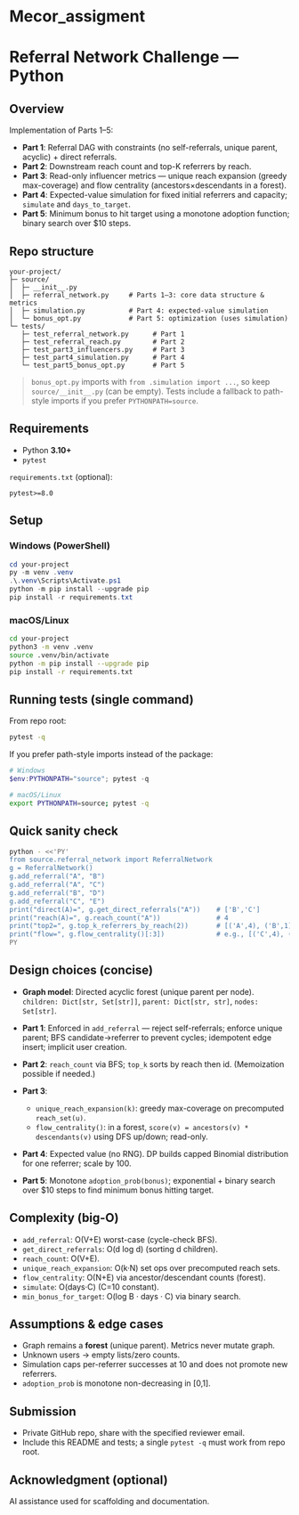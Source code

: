 # Mecor_assigment

# Referral Network Challenge — Python

## Overview

Implementation of Parts 1–5:

* **Part 1**: Referral DAG with constraints (no self-referrals, unique parent, acyclic) + direct referrals.
* **Part 2**: Downstream reach count and top-K referrers by reach.
* **Part 3**: Read-only influencer metrics — unique reach expansion (greedy max-coverage) and flow centrality (ancestors×descendants in a forest).
* **Part 4**: Expected-value simulation for fixed initial referrers and capacity; `simulate` and `days_to_target`.
* **Part 5**: Minimum bonus to hit target using a monotone adoption function; binary search over \$10 steps.

## Repo structure

```
your-project/
├─ source/
│  ├─ __init__.py
│  ├─ referral_network.py     # Parts 1–3: core data structure & metrics
│  ├─ simulation.py           # Part 4: expected-value simulation
│  └─ bonus_opt.py            # Part 5: optimization (uses simulation)
└─ tests/
   ├─ test_referral_network.py      # Part 1
   ├─ test_referral_reach.py        # Part 2
   ├─ test_part3_influencers.py     # Part 3
   ├─ test_part4_simulation.py      # Part 4
   └─ test_part5_bonus_opt.py       # Part 5
```

> `bonus_opt.py` imports with `from .simulation import ...`, so keep `source/__init__.py` (can be empty). Tests include a fallback to path-style imports if you prefer `PYTHONPATH=source`.

## Requirements

* Python **3.10+**
* `pytest`

`requirements.txt` (optional):

```
pytest>=8.0
```

## Setup

### Windows (PowerShell)

```powershell
cd your-project
py -m venv .venv
.\.venv\Scripts\Activate.ps1
python -m pip install --upgrade pip
pip install -r requirements.txt
```

### macOS/Linux

```bash
cd your-project
python3 -m venv .venv
source .venv/bin/activate
python -m pip install --upgrade pip
pip install -r requirements.txt
```

## Running tests (single command)

From repo root:

```bash
pytest -q
```

If you prefer path-style imports instead of the package:

```powershell
# Windows
$env:PYTHONPATH="source"; pytest -q
```

```bash
# macOS/Linux
export PYTHONPATH=source; pytest -q
```

## Quick sanity check

```bash
python - <<'PY'
from source.referral_network import ReferralNetwork
g = ReferralNetwork()
g.add_referral("A", "B")
g.add_referral("A", "C")
g.add_referral("B", "D")
g.add_referral("C", "E")
print("direct(A)=", g.get_direct_referrals("A"))    # ['B','C']
print("reach(A)=", g.reach_count("A"))              # 4
print("top2=", g.top_k_referrers_by_reach(2))       # [('A',4), ('B',1)] (example)
print("flow=", g.flow_centrality()[:3])             # e.g., [('C',4), ('B',3), ...] depending on graph
PY
```

## Design choices (concise)

* **Graph model**: Directed acyclic forest (unique parent per node).
  `children: Dict[str, Set[str]]`, `parent: Dict[str, str]`, `nodes: Set[str]`.
* **Part 1**: Enforced in `add_referral` — reject self-referrals; enforce unique parent; BFS candidate→referrer to prevent cycles; idempotent edge insert; implicit user creation.
* **Part 2**: `reach_count` via BFS; `top_k` sorts by reach then id. (Memoization possible if needed.)
* **Part 3**:

  * `unique_reach_expansion(k)`: greedy max-coverage on precomputed `reach_set(u)`.
  * `flow_centrality()`: in a forest, `score(v) = ancestors(v) * descendants(v)` using DFS up/down; read-only.
* **Part 4**: Expected value (no RNG). DP builds capped Binomial distribution for one referrer; scale by 100.
* **Part 5**: Monotone `adoption_prob(bonus)`; exponential + binary search over \$10 steps to find minimum bonus hitting target.

## Complexity (big-O)

* `add_referral`: O(V+E) worst-case (cycle-check BFS).
* `get_direct_referrals`: O(d log d) (sorting d children).
* `reach_count`: O(V+E).
* `unique_reach_expansion`: O(k·N) set ops over precomputed reach sets.
* `flow_centrality`: O(N+E) via ancestor/descendant counts (forest).
* `simulate`: O(days·C) (C=10 constant).
* `min_bonus_for_target`: O(log B · days · C) via binary search.

## Assumptions & edge cases

* Graph remains a **forest** (unique parent). Metrics never mutate graph.
* Unknown users → empty lists/zero counts.
* Simulation caps per-referrer successes at 10 and does not promote new referrers.
* `adoption_prob` is monotone non-decreasing in \[0,1].

## Submission

* Private GitHub repo, share with the specified reviewer email.
* Include this README and tests; a single `pytest -q` must work from repo root.

## Acknowledgment (optional)

AI assistance used for scaffolding and documentation.
